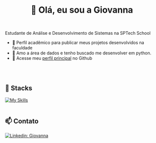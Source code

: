 <h1 align="center">👋 Olá, eu sou a Giovanna </h1>

<br>

<p align="left"> 
  Estudante de Análise e Desenvolvimento de Sistemas na SPTech School
</p>

- 🔭 Perfil acadêmico para publicar meus projetos desenvolvidos na faculdade
- 🌱 Amo a área de dados e tenho buscado me desenvolver em python.
- 💬 Acesse meu [perfil principal](https://github.com/gio-aguiar) no Github

<br><br>

## 🚀 Stacks
[![My Skills](https://skillicons.dev/icons?i=python,java,javascript,nodejs,express,mysql,postman,git,linux)](https://skillicons.dev)<br><br>

## 📫 Contato

[![Linkedin: Giovanna](https://img.shields.io/badge/-LINKEDIN-blue?style=flat-square&logo=Linkedin&logoColor=white&link=https://www.linkedin.com/in/torresaguiar/)](https://www.linkedin.com/in/torresaguiar/)
<br><br>
